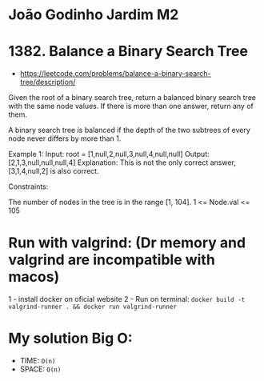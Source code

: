 # João Godinho Jardim M2

# 1382. Balance a Binary Search Tree

- https://leetcode.com/problems/balance-a-binary-search-tree/description/

Given the root of a binary search tree, return a balanced binary search tree with the same node values. If there is more than one answer, return any of them.

A binary search tree is balanced if the depth of the two subtrees of every node never differs by more than 1.

Example 1:
Input: root = [1,null,2,null,3,null,4,null,null]
Output: [2,1,3,null,null,null,4]
Explanation: This is not the only correct answer, [3,1,4,null,2] is also correct.

Constraints:

The number of nodes in the tree is in the range [1, 104].
1 <= Node.val <= 105

# Run with valgrind: (Dr memory and valgrind are incompatible with macos)

1 - install docker on oficial website
2 - Run on terminal: `docker build -t valgrind-runner . && docker run valgrind-runner`

# My solution Big O:
- TIME: `O(n)`
- SPACE: `O(n)`